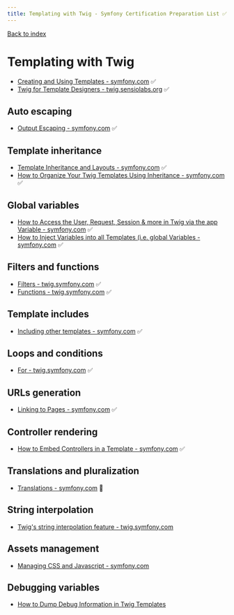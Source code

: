```yaml
---
title: Templating with Twig - Symfony Certification Preparation List ✅❌🌈
---
```

[Back to index](../readme.md#table-of-contents)

# Templating with Twig
- [Creating and Using Templates - symfony.com](https://symfony.com/doc/5.1/templating.html) ✅
- [Twig for Template Designers - twig.sensiolabs.org](https://twig.sensiolabs.org/doc/3.x/templates.html) ✅

## Auto escaping
- [Output Escaping - symfony.com](https://symfony.com/doc/5.1/templating.html#output-escaping) ✅

## Template inheritance
- [Template Inheritance and Layouts - symfony.com](https://symfony.com/doc/5.1/templating.html#template-inheritance-and-layouts) ✅
- [How to Organize Your Twig Templates Using Inheritance - symfony.com](https://symfony.com/doc/5.1/templating/inheritance.html) ✅

## Global variables
- [How to Access the User, Request, Session & more in Twig via the app Variable - symfony.com](https://symfony.com/doc/5.1/templates.html#the-app-global-variable) ✅
- [How to Inject Variables into all Templates (i.e. global Variables - symfony.com](https://symfony.com/doc/5.1/templating/global_variables.html) ✅

## Filters and functions
- [Filters - twig.symfony.com](https://twig.symfony.com/doc/3.x/filters/index.html) ✅
- [Functions - twig.symfony.com](https://twig.symfony.com/doc/3.x/functions/index.html) ✅

## Template includes
- [Including other templates - symfony.com](https://symfony.com/doc/5.1/templating.htmll#including-templates) ✅

## Loops and conditions
- [For - twig.symfony.com](https://twig.symfony.com/doc/3.x/tags/for.html) ✅

## URLs generation
- [Linking to Pages - symfony.com](https://symfony.com/doc/5.1/templating.html#linking-to-pages) ✅ 

## Controller rendering
- [How to Embed Controllers in a Template - symfony.com](https://symfony.com/doc/5.1/templates.html#embedding-controllers) ✅

## Translations and pluralization
- [Translations - symfony.com](https://symfony.com/doc/5.1/translation.html) 🌈

## String interpolation
- [Twig's string interpolation feature - twig.symfony.com](https://twig.symfony.com/doc/3.x/templates.html#string-interpolation)

## Assets management
- [Managing CSS and Javascript - symfony.com](https://symfony.com/doc/5.1/frontend.html)

## Debugging variables
- [How to Dump Debug Information in Twig Templates](https://symfony.com/doc/5.1/templating/debug.html)
